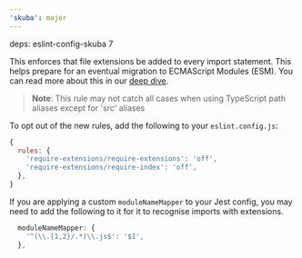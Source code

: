```yaml
---
'skuba': major
---
```


deps: eslint-config-skuba 7

This enforces that file extensions be added to every import statement. This helps prepare for an eventual migration to ECMAScript Modules (ESM). You can read more about this in our [deep dive](https://seek-oss.github.io/skuba/docs/deep-dives/esm.html).

> **Note**: This rule may not catch all cases when using TypeScript path aliases except for 'src' aliases

To opt out of the new rules, add the following to your `eslint.config.js`:

```js
{
  rules: {
    'require-extensions/require-extensions': 'off',
    'require-extensions/require-index': 'off',
  },
}
```

If you are applying a custom `moduleNameMapper` to your Jest config, you may need to add the following to it for it to recognise imports with extensions.

```ts
  moduleNameMapper: {
    '^(\\.{1,2}/.*)\\.js$': '$1',
  },
```
